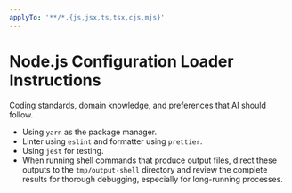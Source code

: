 ```yaml
---
applyTo: '**/*.{js,jsx,ts,tsx,cjs,mjs}'
---
```

# Node.js Configuration Loader Instructions

Coding standards, domain knowledge, and preferences that AI should follow.

- Using `yarn` as the package manager.
- Linter using `eslint` and formatter using `prettier`.
- Using `jest` for testing.
- When running shell commands that produce output files, direct these outputs to the `tmp/output-shell` directory and review the complete results for thorough debugging, especially for long-running processes.
